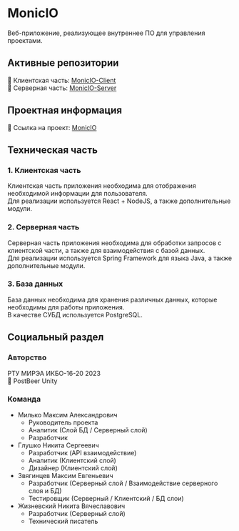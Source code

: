 # MonicIO
Веб-приложение, реализующее внутреннее ПО для управления проектами.

## Активные репозитории
:link: Клиентская часть: [MonicIO-Client](https://github.com/PostBeer/MonicIO-Client) \
:link: Серверная часть: [MonicIO-Server](https://github.com/PostBeer/MonicIO-Server)

## Проектная информация
:link: Ссылка на проект: [MonicIO](https://github.com/orgs/PostBeer/projects/3)

## Техническая часть
### 1. Клиентская часть
Клиентская часть приложения необходима для отображения необходимой информации для пользователя. \
Для реализации используется React + NodeJS, а также дополнительные модули.

### 2. Серверная часть
Серверная часть приложения необходима для обработки запросов с клиентской части, а также для взаимодействия с базой данных. \
Для реализации используется Spring Framework для языка Java, а также дополнительные модули.

### 3. База данных
База данных необходима для хранения различных данных, которые необходимы для работы приложения. \
В качестве СУБД используется PostgreSQL.

## Социальный раздел
### Авторство
РТУ МИРЭА ИКБО-16-20 2023 \
:beer: PostBeer Unity
### Команда
* Милько Максим Александрович
  * Руководитель проекта
  * Аналитик (Слой БД / Серверный слой)
  * Разработчик
* Глушко Никита Сергеевич
  * Разработчик (API взаимодействие)
  * Аналитик (Клиентский слой)
  * Дизайнер (Клиентский слой)
* Звягинцев Максим Евгеньевич
  * Разработчик (Серверный слой / Взаимодействие серверного слоя и БД)
  * Тестировщик (Серверный / Клиентский / БД слои) 
* Жизневский Никита Вячеславович
  * Разработчик (Серверный слой)
  * Технический писатель
